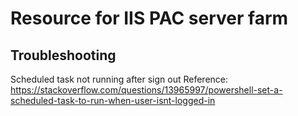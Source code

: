# Resource for IIS PAC server farm




## Troubleshooting

Scheduled task not running after sign out
Reference: https://stackoverflow.com/questions/13965997/powershell-set-a-scheduled-task-to-run-when-user-isnt-logged-in
